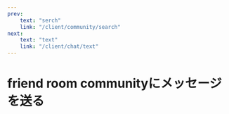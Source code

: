```yaml
---
prev:
    text: "serch"
    link: "/client/community/search"
next:
    text: "text"
    link: "/client/chat/text"
---
```


# friend room communityにメッセージを送る
